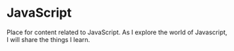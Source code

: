 # JavaScript
Place for content related to JavaScript. As I explore the world of Javascript, I will share the things I learn.